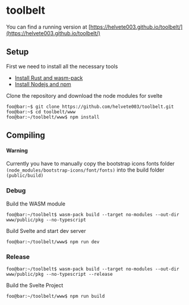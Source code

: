 # toolbelt
You can find a running version at [https://helvete003.github.io/toolbelt/](https://helvete003.github.io/toolbelt/)
## Setup
First we need to install all the necessary tools

+ [Install Rust and wasm-pack](https://rustwasm.github.io/wasm-pack/)
+ [Install Nodejs and npm](https://docs.npmjs.com/downloading-and-installing-node-js-and-npm)

Clone the repository and download the node modules for svelte

```console
foo@bar:~$ git clone https://github.com/helvete003/toolbelt.git
foo@bar:~$ cd toolbelt/www
foo@bar:~/toolbelt/www$ npm install
```

## Compiling
#### Warning
Currently you have to manually copy the bootstrap icons fonts folder `(node_modules/bootstrap-icons/font/fonts)` into the build folder `(public/build)`
### Debug
Build the WASM module
```console
foo@bar:~/toolbelt$ wasm-pack build --target no-modules --out-dir www/public/pkg --no-typescript
```
Build Svelte and start dev server
```console
foo@bar:~/toolbelt/www$ npm run dev
```
### Release
```console
foo@bar:~/toolbelt$ wasm-pack build --target no-modules --out-dir www/public/pkg --no-typescript --release
```
Build the Svelte Project
```console
foo@bar:~/toolbelt/www$ npm run build
```
